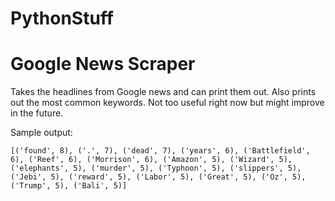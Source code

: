 # PythonStuff

# Google News Scraper

Takes the headlines from Google news and can print them out. Also prints out the most common keywords. Not too useful right now but might improve in the future.

Sample output:

```
[('found', 8), ('.', 7), ('dead', 7), ('years', 6), ('Battlefield', 6), ('Reef', 6), ('Morrison', 6), ('Amazon', 5), ('Wizard', 5), ('elephants', 5), ('murder', 5), ('Typhoon', 5), ('slippers', 5), ('Jebi', 5), ('reward', 5), ('Labor', 5), ('Great', 5), ('Oz', 5), ('Trump', 5), ('Bali', 5)]
```

